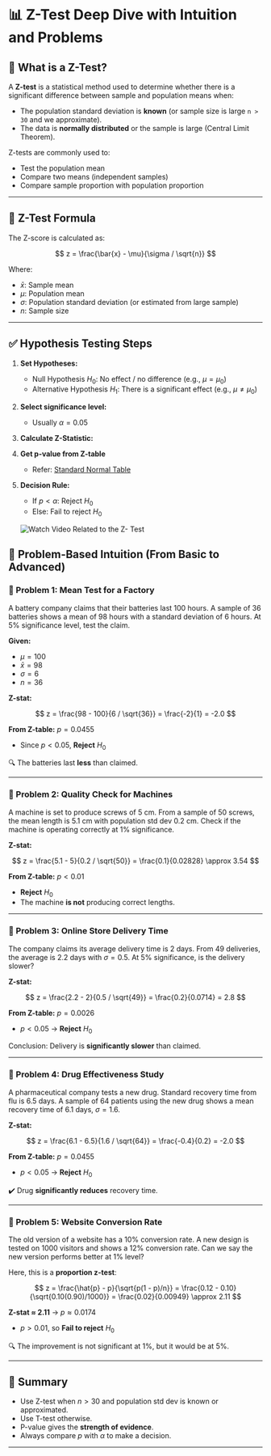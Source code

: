 # 📊 Z-Test Deep Dive with Intuition and Problems

## 🧠 What is a Z-Test?

A **Z-test** is a statistical method used to determine whether there is a significant difference between sample and population means when:

- The population standard deviation is **known** (or sample size is large `n > 30` and we approximate).
- The data is **normally distributed** or the sample is large (Central Limit Theorem).

Z-tests are commonly used to:

- Test the population mean
- Compare two means (independent samples)
- Compare sample proportion with population proportion

---

## 🧪 Z-Test Formula

The Z-score is calculated as:

$$
z = \frac{\bar{x} - \mu}{\sigma / \sqrt{n}}
$$

Where:

- $\bar{x}$: Sample mean
- $\mu$: Population mean
- $\sigma$: Population standard deviation (or estimated from large sample)
- $n$: Sample size

---

## ✅ Hypothesis Testing Steps

1. **Set Hypotheses:**

   - Null Hypothesis $H_0$: No effect / no difference (e.g., $\mu = \mu_0$)
   - Alternative Hypothesis $H_1$: There is a significant effect (e.g., $\mu \ne \mu_0$)

2. **Select significance level:**

   - Usually $\alpha = 0.05$

3. **Calculate Z-Statistic:**

4. **Get p-value from Z-table**

   - Refer: [Standard Normal Table](https://math.arizona.edu/~rsims/ma464/standardnormaltable.pdf)

5. **Decision Rule:**

   - If $p < \alpha$: Reject $H_0$
   - Else: Fail to reject $H_0$

   ![Watch Video Related to the Z- Test](https://youtu.be/60x86lYtWI4?si=aCM_ShQ14Rh9PXH2)

## 📘 Problem-Based Intuition (From Basic to Advanced)

### 🔹 Problem 1: Mean Test for a Factory

A battery company claims that their batteries last 100 hours. A sample of 36 batteries shows a mean of 98 hours with a standard deviation of 6 hours. At 5% significance level, test the claim.

**Given:**

- $\mu = 100$
- $\bar{x} = 98$
- $\sigma = 6$
- $n = 36$

**Z-stat:**

$$
z = \frac{98 - 100}{6 / \sqrt{36}} = \frac{-2}{1} = -2.0
$$

**From Z-table:** $p = 0.0455$

- Since $p < 0.05$, **Reject** $H_0$

🔍 The batteries last **less** than claimed.

---

### 🔹 Problem 2: Quality Check for Machines

A machine is set to produce screws of 5 cm. From a sample of 50 screws, the mean length is 5.1 cm with population std dev 0.2 cm. Check if the machine is operating correctly at 1% significance.

**Z-stat:**

$$
z = \frac{5.1 - 5}{0.2 / \sqrt{50}} = \frac{0.1}{0.02828} \approx 3.54
$$

**From Z-table:** $p < 0.01$

- **Reject** $H_0$
- The machine **is not** producing correct lengths.

---

### 🔹 Problem 3: Online Store Delivery Time

The company claims its average delivery time is 2 days. From 49 deliveries, the average is 2.2 days with $\sigma = 0.5$. At 5% significance, is the delivery slower?

**Z-stat:**

$$
z = \frac{2.2 - 2}{0.5 / \sqrt{49}} = \frac{0.2}{0.0714} = 2.8
$$

**From Z-table:** $p = 0.0026$

- $p < 0.05$ → **Reject** $H_0$

Conclusion: Delivery is **significantly slower** than claimed.

---

### 🔹 Problem 4: Drug Effectiveness Study

A pharmaceutical company tests a new drug. Standard recovery time from flu is 6.5 days. A sample of 64 patients using the new drug shows a mean recovery time of 6.1 days, $\sigma = 1.6$.

**Z-stat:**

$$
z = \frac{6.1 - 6.5}{1.6 / \sqrt{64}} = \frac{-0.4}{0.2} = -2.0
$$

**From Z-table:** $p = 0.0455$

- $p < 0.05$ → **Reject** $H_0$

✔️ Drug **significantly reduces** recovery time.

---

### 🔹 Problem 5: Website Conversion Rate

The old version of a website has a 10% conversion rate. A new design is tested on 1000 visitors and shows a 12% conversion rate. Can we say the new version performs better at 1% level?

Here, this is a **proportion z-test**:

$$
z = \frac{\hat{p} - p}{\sqrt{p(1 - p)/n}} = \frac{0.12 - 0.10}{\sqrt{0.10(0.90)/1000}} = \frac{0.02}{0.00949} \approx 2.11
$$

**Z-stat ≈ 2.11** → $p \approx 0.0174$

- $p > 0.01$, so **Fail to reject** $H_0$

🔍 The improvement is not significant at 1%, but it would be at 5%.

---

## 📌 Summary

- Use Z-test when $n > 30$ and population std dev is known or approximated.
- Use T-test otherwise.
- P-value gives the **strength of evidence**.
- Always compare $p$ with $\alpha$ to make a decision.

---
